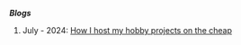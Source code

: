 ***Blogs***

1. July - 2024: [How I host my hobby projects on the cheap](hobby-projects-on-the-cheap)